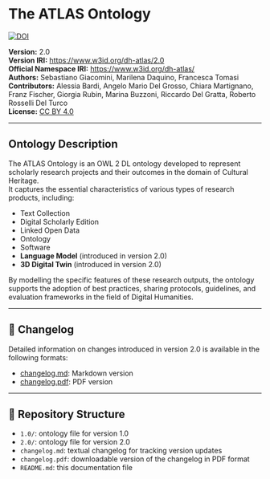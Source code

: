 # The ATLAS Ontology
[![DOI](https://zenodo.org/badge/DOI/10.5281/zenodo.14058232.svg)](https://doi.org/10.5281/zenodo.14058232)

**Version:** 2.0  
**Version IRI:** https://www.w3id.org/dh-atlas/2.0  
**Official Namespace IRI:** https://www.w3id.org/dh-atlas/  
**Authors:** Sebastiano Giacomini, Marilena Daquino, Francesca Tomasi  
**Contributors:** Alessia Bardi, Angelo Mario Del Grosso, Chiara Martignano, Franz Fischer, Giorgia Rubin, Marina Buzzoni, Riccardo Del Gratta, Roberto Rosselli Del Turco  
**License:** [CC BY 4.0](https://creativecommons.org/licenses/by/4.0/)

---

## Ontology Description

The ATLAS Ontology is an OWL 2 DL ontology developed to represent scholarly research projects and their outcomes in the domain of Cultural Heritage.  
It captures the essential characteristics of various types of research products, including:

- Text Collection  
- Digital Scholarly Edition  
- Linked Open Data  
- Ontology  
- Software  
- **Language Model** (introduced in version 2.0)  
- **3D Digital Twin** (introduced in version 2.0)

By modelling the specific features of these research outputs, the ontology supports the adoption of best practices, sharing protocols, guidelines, and evaluation frameworks in the field of Digital Humanities.

---

## 📄 Changelog

Detailed information on changes introduced in version 2.0 is available in the following formats:

- [changelog.md](changelog.md): Markdown version
- [changelog.pdf](changelog.pdf): PDF version

---

## 📁 Repository Structure

- `1.0/`: ontology file for version 1.0  
- `2.0/`: ontology file for version 2.0  
- `changelog.md`: textual changelog for tracking version updates  
- `changelog.pdf`: downloadable version of the changelog in PDF format  
- `README.md`: this documentation file
